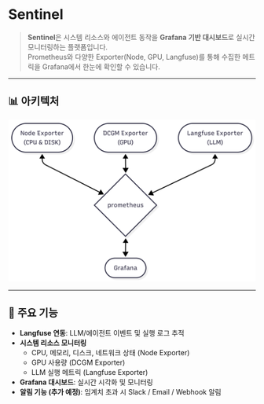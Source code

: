 # Sentinel

> **Sentinel**은 시스템 리소스와 에이전트 동작을 **Grafana 기반 대시보드**로 실시간 모니터링하는 플랫폼입니다.  
Prometheus와 다양한 Exporter(Node, GPU, Langfuse)를 통해 수집한 메트릭을 Grafana에서 한눈에 확인할 수 있습니다.

---

## 📊 아키텍처

<p align="center">
  <img src="./docs/architecture.png" alt="Sentinel Architecture" width="600"/>
</p>

---

## 🚀 주요 기능
- **Langfuse 연동**: LLM/에이전트 이벤트 및 실행 로그 추적
- **시스템 리소스 모니터링**
  - CPU, 메모리, 디스크, 네트워크 상태 (Node Exporter)  
  - GPU 사용량 (DCGM Exporter)  
  - LLM 실행 메트릭 (Langfuse Exporter)
- **Grafana 대시보드**: 실시간 시각화 및 모니터링
- **알림 기능 (추가 예정)**: 임계치 초과 시 Slack / Email / Webhook 알림
